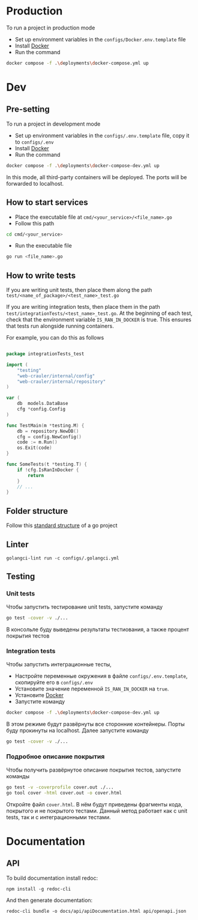 # Production

To run a project in production mode

- Set up environment variables in the `configs/Docker.env.template` file
- Install [Docker](https://www.docker.com)
- Run the command
```bash
docker compose -f .\deployments\docker-compose.yml up
```

# Dev

## Pre-setting

To run a project in development mode
- Set up environment variables in the `configs/.env.template` file, copy it to `configs/.env`
- Install [Docker](https://www.docker.com)
- Run the command
```bash
docker compose -f .\deployments\docker-compose-dev.yml up
```
In this mode, all third-party containers will be deployed. The ports will be forwarded to localhost.
## How to start services

- Place the executable file at `cmd/<your_service>/<file_name>.go`
- Follow this path
```bash
cd cmd/<your_service>
```
- Run the executable file
```bash
go run <file_name>.go
```

## How to write tests

If you are writing unit tests, then place them along the path `test/<name_of_package>/<test_name>_test.go`

If you are writing integration tests, then place them in the path `test/integrationTests/<test_name>_test.go`.
At the beginning of each test, check that the environment variable `IS_RAN_IN_DOCKER` is true. 
This ensures that tests run alongside running containers.

For example, you can do this as follows

```go

package integrationTests_test

import (
	"testing"
	"web-crauler/internal/config"
	"web-crauler/internal/repository"
)

var (
	db  models.DataBase
	cfg *config.Config
)

func TestMain(m *testing.M) {
	db = repository.NewDB()
	cfg = config.NewConfig()
	code := m.Run()
	os.Exit(code)
}

func SomeTests(t *testing.T) {
	if !cfg.IsRanInDocker {
		return
	}
	// ...
}
```

## Folder structure

Follow this [standard structure](https://github.com/golang-standards/project-layout) of a go project


## Linter

```shell
golangci-lint run -c configs/.golangci.yml
```


## Testing

### Unit tests

Чтобы запустить тестирование unit tests, запустите команду
```bash
go test -cover -v ./...
```
В консольле буду выведены результаты тестиования, а также процент покрытия тестов

### Integration tests

Чтобы запустить интеграционные тесты,
- Настройте переменные окружения в файле `configs/.env.template`, скопируйте его в `configs/.env`
- Установите значение переменной `IS_RAN_IN_DOCKER` на `true`.
- Установите [Docker](https://www.docker.com)
- Запустите команду
```bash
docker compose -f .\deployments\docker-compose-dev.yml up
```
В этом режиме будут развёрнуты все сторонние контейнеры. Порты буду прокинуты на localhost.
Далее запустите команду
```bash
go test -cover -v ./...
```

### Подробное описание покрытия

Чтобы получить развёрнутое описание покрытия тестов, запустите команды
```bash
go test -v -coverprofile cover.out ./...
go tool cover -html cover.out -o cover.html 
```
Откройте файл `cover.html`. В нём будут приведены фрагменты кода, покрытого и не покрытого тестами.
Данный метод работает как с unit tests, так и с интеграционными тестами.

# Documentation

## API

To build documentation install redoc:
```shell
npm install -g redoc-cli
```

And then generate documentation:
```shell
redoc-cli bundle -o docs/api/apiDocumentation.html api/openapi.json
```
